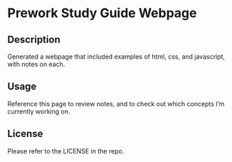 # Prework Study Guide Webpage

## Description

Generated a webpage that included examples of html, css, and javascript, with notes on each.

## Usage

Reference this page to review notes, and to check out which concepts I’m currently working on.

## License

Please refer to the LICENSE in the repo.